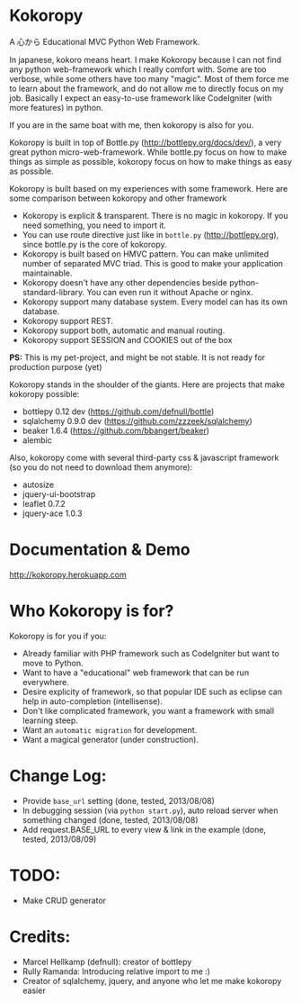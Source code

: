 Kokoropy
=========

A 心から Educational MVC Python Web Framework.

In japanese, kokoro means heart.
I make Kokoropy because I can not find any python web-framework which I really comfort with.
Some are too verbose, while some others have too many "magic". Most of them force me to learn about the framework, and do not allow me to directly focus on my job.
Basically I expect an easy-to-use framework like CodeIgniter (with more features) in python.

If you are in the same boat with me, then kokoropy is also for you.

Kokoropy is built in top of Bottle.py (http://bottlepy.org/docs/dev/), a very great python micro-web-framework.
While bottle.py focus on how to make things as simple as possible, kokoropy focus on how to make things as easy as possible.

Kokoropy is built based on my experiences with some framework. Here are some comparison between kokoropy and other framework

* Kokoropy is explicit & transparent. There is no magic in kokoropy. If you need something, you need to import it.
* You can use route directive just like in `bottle.py` (http://bottlepy.org), since bottle.py is the core of kokoropy.
* Kokoropy is built based on HMVC pattern. You can make unlimited number of separated MVC triad. This is good to make your application maintainable.
* Kokoropy doesn't have any other dependencies beside python-standard-library. You can even run it without Apache or nginx.
* Kokoropy support many database system. Every model can has its own database.
* Kokoropy support REST.
* Kokoropy support both, automatic and manual routing.
* Kokoropy support SESSION and COOKIES out of the box

__PS:__ This is my pet-project, and might be not stable. It is not ready for production purpose (yet)

Kokoropy stands in the shoulder of the giants. Here are projects that make kokoropy possible:
* bottlepy 0.12 dev (https://github.com/defnull/bottle)
* sqlalchemy 0.9.0 dev (https://github.com/zzzeek/sqlalchemy)
* beaker 1.6.4 (https://github.com/bbangert/beaker)
* alembic

Also, kokoropy come with several third-party css & javascript framework (so you do not need to download them anymore):
* autosize
* jquery-ui-bootstrap
* leaflet 0.7.2
* jquery-ace 1.0.3

Documentation & Demo
====================
http://kokoropy.herokuapp.com

Who Kokoropy is for?
====================

Kokoropy is for you if you:

* Already familiar with PHP framework such as CodeIgniter but want to move to Python.
* Want to have a "educational" web framework that can be run everywhere.
* Desire explicity of framework, so that popular IDE such as eclipse can help in auto-completion (intellisense).
* Don't like complicated framework, you want a framework with small learning steep.
* Want an `automatic migration` for development.
* Want a magical generator (under construction).

Change Log:
===========
* Provide `base_url` setting (done, tested, 2013/08/08)
* In debugging session (via `python start.py`), auto reload server when something changed (done, tested, 2013/08/08)
* Add request.BASE_URL to every view & link in the example (done, tested, 2013/08/09)

TODO:
====
* Make CRUD generator

Credits:
========
* Marcel Hellkamp (defnull): creator of bottlepy
* Rully Ramanda: Introducing relative import to me :)
* Creator of sqlalchemy, jquery, and anyone who let me make kokoropy easier
